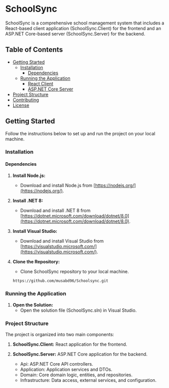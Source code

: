 # SchoolSync

SchoolSync is a comprehensive school management system that includes a React-based client application (SchoolSync.Client) for the frontend and an ASP.NET Core-based server (SchoolSync.Server) for the backend.

## Table of Contents

- [Getting Started](#getting-started)
  - [Installation](#installation)
    - [Dependencies](#dependencies)
  - [Running the Application](#running-the-application)
    - [React Client](#react-client)
    - [ASP.NET Core Server](#aspnet-core-server)
- [Project Structure](#project-structure)
- [Contributing](#contributing)
- [License](#license)

## Getting Started

Follow the instructions below to set up and run the project on your local machine.

### Installation

#### Dependencies

1. **Install Node.js:**
   - Download and install Node.js from [https://nodejs.org/](https://nodejs.org/).

2. **Install .NET 8:**
   - Download and install .NET 8 from [https://dotnet.microsoft.com/download/dotnet/8.0](https://dotnet.microsoft.com/download/dotnet/8.0).

3. **Install Visual Studio:**
   - Download and install Visual Studio from [https://visualstudio.microsoft.com/](https://visualstudio.microsoft.com/).

4. **Clone the Repository:**
   - Clone SchoolSync repository to your local machine.
   ```bash
   https://github.com/musabd96/Schoolsync.git
   ```

### Running the Application

1. **Open the Solution:**
   - Open the solution file (SchoolSync.sln) in Visual Studio.

### Project Structure

The project is organized into two main components:

1. **SchoolSync.Client:**
    React application for the frontend.

2. **SchoolSync.Server:**
    ASP.NET Core application for the backend.
    - Api: ASP.NET Core API controllers.
    - Application: Application services and DTOs.
    - Domain: Core domain logic, entities, and repositories.
    - Infrastructure: Data access, external services, and configuration.
    